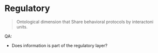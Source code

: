 # Regulatory

> Ontological dimension that Share behavioral protocols by interactoni units.

QA:

- Does information is part of the regulatory layer?
